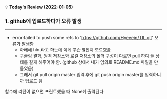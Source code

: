 💡 **Today's Review (2022-01-05)**



### 1. github에 업로드하다가 오류 발생

---

* error:failed to push some refs to 'https://github.com/Hyeeein/TIL.git' 오류가 발생함
  - 아래에 hint라고 하는데 이게 무슨 말인지 모르겠음
  - 구글링 결과, 원격 저장소와 로컬 저장소의 폴더 구성이 다르면 pull 하여 둘 상태를 같게 해주어야 함. (github 상에서 내가 임의로 README.md 파일을 만들었음)
  - 그래서 git pull origin master 입력 후에 git push origin master를 입력하니까 업로드 됨



함수에 리턴이 없으면 프린트했을 때 None이 출력된다